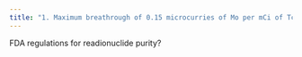 ```yaml
---
title: "1. Maximum breathrough of 0.15 microcurries of Mo per mCi of Tc99  2. Tested on the first elution  3. Placed in a 6 mm thick lead shield and placed in a dose calibrator.  4. Thick lead should shield the Tc 140 keV while reading the Mo 700 keV if it is present."
---
```

FDA regulations for readionuclide purity?

